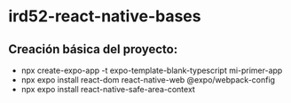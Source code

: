 # ird52-react-native-bases

## Creación básica del proyecto:
- npx create-expo-app -t expo-template-blank-typescript mi-primer-app
- npx expo install react-dom react-native-web @expo/webpack-config
- npx expo install react-native-safe-area-context
